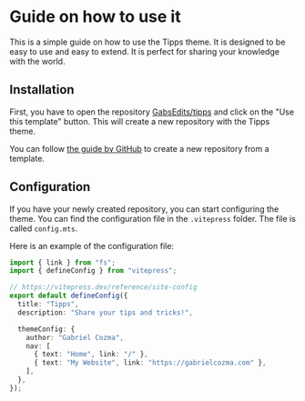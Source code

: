 # Guide on how to use it

This is a simple guide on how to use the Tipps theme. It is designed to be easy to use and easy to extend. It is perfect for sharing your knowledge with the world.

## Installation

First, you have to open the repository [GabsEdits/tipps](https://github.com/GabsEdits/tipps) and click on the "Use this template" button. This will create a new repository with the Tipps theme.

You can follow [the guide by GitHub](https://docs.github.com/en/repositories/creating-and-managing-repositories/creating-a-repository-from-a-template) to create a new repository from a template.

## Configuration

If you have your newly created repository, you can start configuring the theme. You can find the configuration file in the `.vitepress` folder. The file is called `config.mts`.

Here is an example of the configuration file:

```typescript
import { link } from "fs";
import { defineConfig } from "vitepress";

// https://vitepress.dev/reference/site-config
export default defineConfig({
  title: "Tipps",
  description: "Share your tips and tricks!",

  themeConfig: {
    author: "Gabriel Cozma",
    nav: [
      { text: "Home", link: "/" },
      { text: "My Website", link: "https://gabrielcozma.com" },
    ],
  },
});
```
